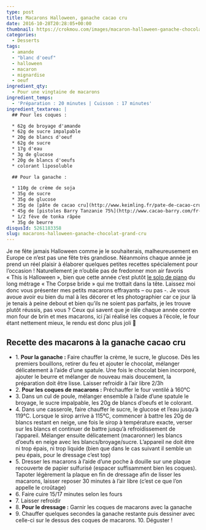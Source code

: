 ```yaml
---
type: post
title: Macarons Halloween, ganache cacao cru
date: 2016-10-28T20:28:05+00:00
thumbnail: https://crokmou.com/images/macaron-halloween-ganache-chocolat-grand-cru-crokmou-blog-culinaire-belge.jpg
categories:
  - Desserts
tags:
  - amande
  - "blanc d'oeuf"
  - halloween
  - macaron
  - mignardise
  - oeuf
ingredient_qty:
  - Pour une vingtaine de macarons
ingredient_temps:
  - 'Préparation : 20 minutes | Cuisson : 17 minutes'
ingredient_textarea: |
  ## Pour les coques :

  * 62g de broyage d'amande
  * 62g de sucre impalpable
  * 20g de blancs d'oeuf
  * 62g de sucre
  * 17g d'eau
  * 3g de glucose
  * 20g de blancs d'oeufs
  * colorant liposoluble

  ## Pour la ganache :

  * 110g de crème de soja
  * 35g de sucre
  * 35g de glucose
  * 35g de [pâte de cacao cru](http://www.keimling.fr/pate-de-cacao-cru.html) (Keimling)
  * 45g de [pistoles Barry Tanzanie 75%](http://www.cacao-barry.com/fr-FR/chocolat-couverture-cacao/chd-q75taz/tanzanie?switch=Y)
  * 1/2 fève de tonka râpée
  * 35g de beurre
disqusId: 5261183358
slug: macarons-halloween-ganache-chocolat-grand-cru
---
```


Je ne fête jamais Halloween comme je le souhaiterais, malheureusement en Europe ce n’est pas une fête très grandiose. Néanmoins chaque année je prend un réel plaisir à élaborer quelques petites recettes spécialement pour l’occasion ! Naturellement je n’oublie pas de fredonner mon air favoris « This is Halloween », bien que cette année c’est plutôt [le solo de piano](https://www.youtube.com/watch?v=kUfRtS1Swf4) du long métrage « The Corpse bride » qui me trottait dans la tête. Laissez moi donc vous présenter mes petits macarons effrayants – ou pas -. Je vous avoue avoir eu bien du mal à les décorer et les photographier car ce jour là je tenais à peine debout et bien qu’ils ne soient pas parfaits, je les trouve plutôt réussis, pas vous ? Ceux qui savent que je râle chaque année contre mon four de brin et mes macarons, ici j’ai réalisé les coques à l’école, le four étant nettement mieux, le rendu est donc plus joli 🙂

## **Recette des macarons à la ganache cacao cru**

* 1\. **Pour la ganache :** Faire chauffer la crème, le sucre, le glucose. Dès les premiers bouillons, retirer du feu et ajouter le chocolat, mélanger délicatement à l’aide d’une spatule. Une fois le chocolat bien incorporé, ajouter le beurre et mélanger de nouveau mais doucement, la préparation doit être lisse. Laisser refroidir à l’air libre 2/3h
* 2\. **Pour les coques de macarons :** Préchauffer le four ventilé à 160°C
* 3\. Dans un cul de poule, mélanger ensemble à l’aide d’une spatule le broyage, le sucre impalpable, les 20g de blancs d’oeufs et le colorant.
* 4\. Dans une casserole, faire chauffer le sucre, le glucose et l’eau jusqu’à 119°C. Lorsque le sirop arrive à 115°C, commencer à battre les 20g de blancs restant en neige, une fois le sirop à température exacte, verser sur les blancs et continuer de battre jusqu’à refroidissement de l’appareil. Mélanger ensuite délicatement (macaronner) les blancs d’oeufs en neige avec les blancs/broyage/sucre. L’appareil ne doit être ni trop épais, ni trop liquide (bien que dans le cas suivant il semble un peu épais, pour le dressage c’est top)
* 5\. Dresser les macarons à l’aide d’une poche à douille sur une plaque recouverte de papier sulfurisé (espacer suffisamment bien les coques). Tapoter légèrement la plaque en fin de dressage afin de lisser les macarons, laisser reposer 30 minutes à l’air libre (c’est ce que l’on appelle le croûtage)
* 6\. Faire cuire 15/17 minutes selon les fours
* 7\. Laisser refroidir
* 8\. **Pour le dressage :** Garnir les coques de macarons avec la ganache
* 9\. Chauffer quelques secondes la ganache restante puis dessiner avec celle-ci sur le dessus des coques de macarons. 10\. Déguster !